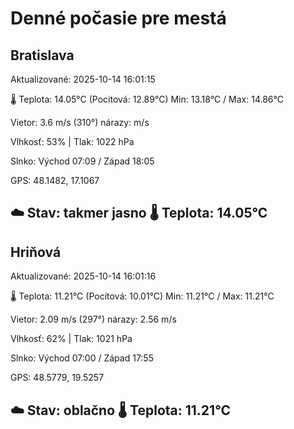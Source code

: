 ﻿# Denné počasie pre mestá

## Bratislava
Aktualizované: 2025-10-14 16:01:15

🌡️ Teplota: 14.05°C 
(Pocitová: 12.89°C)
Min: 13.18°C / Max: 14.86°C

Vietor: 3.6 m/s    (310°) 
nárazy:  m/s

Vlhkosť: 53% | Tlak: 1022 hPa

Slnko: Východ 07:09 / Západ 18:05

GPS: 48.1482, 17.1067

☁️ Stav: takmer jasno        🌡️ Teplota: 14.05°C
---

## Hriňová
Aktualizované: 2025-10-14 16:01:16

🌡️ Teplota: 11.21°C 
(Pocitová: 10.01°C)
Min: 11.21°C / Max: 11.21°C

Vietor: 2.09 m/s (297°)
nárazy: 2.56 m/s

Vlhkosť: 62% | Tlak: 1021 hPa

Slnko: Východ 07:00 / Západ 17:55

GPS: 48.5779, 19.5257

☁️ Stav: oblačno        🌡️ Teplota: 11.21°C
---
